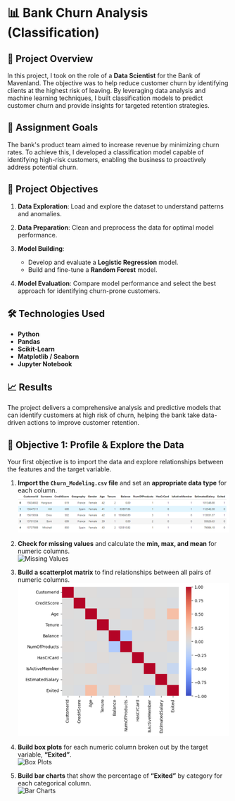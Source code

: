 # 📊 **Bank Churn Analysis (Classification)**

## 📝 **Project Overview**  
In this project, I took on the role of a **Data Scientist** for the Bank of Mavenland. The objective was to help reduce customer churn by identifying clients at the highest risk of leaving. By leveraging data analysis and machine learning techniques, I built classification models to predict customer churn and provide insights for targeted retention strategies.

## 🎯 **Assignment Goals**  
The bank's product team aimed to increase revenue by minimizing churn rates. To achieve this, I developed a classification model capable of identifying high-risk customers, enabling the business to proactively address potential churn.

## 🚀 **Project Objectives**  

1. **Data Exploration**: Load and explore the dataset to understand patterns and anomalies.  

2. **Data Preparation**: Clean and preprocess the data for optimal model performance.  

3. **Model Building**:  
    - Develop and evaluate a **Logistic Regression** model.  
    - Build and fine-tune a **Random Forest** model.  

4. **Model Evaluation**: Compare model performance and select the best approach for identifying churn-prone customers.

## 🛠️ **Technologies Used**  

- **Python**  
- **Pandas**  
- **Scikit-Learn**  
- **Matplotlib / Seaborn**  
- **Jupyter Notebook**

## 📈 **Results**  
The project delivers a comprehensive analysis and predictive models that can identify customers at high risk of churn, helping the bank take data-driven actions to improve customer retention.


## 🚀 **Objective 1: Profile & Explore the Data**

Your first objective is to import the data and explore relationships between the features and the target variable.

1. **Import the `Churn_Modeling.csv` file** and set an **appropriate data type** for each column.  
   ![Sample Dataset](screenshots/sample_dataset.png)

2. **Check for missing values** and calculate the **min, max, and mean** for numeric columns.  
   ![Missing Values](screenshots/missing-values.png)

3. **Build a scatterplot matrix** to find relationships between all pairs of numeric columns.  
   ![Scatterplot Matrix](screenshots/scatterplot_matrix.png)

4. **Build box plots** for each numeric column broken out by the target variable, **“Exited”**.  
   ![Box Plots](screenshots/box-plots.png)

5. **Build bar charts** that show the percentage of **“Exited”** by category for each categorical column.  
   ![Bar Charts](screenshots/bar-charts.png)


